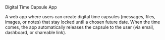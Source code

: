 Digital Time Capsule App

A web app where users can create digital time capsules (messages, files, images, or notes) that stay locked until a chosen future date.
When the time comes, the app automatically releases the capsule to the user (via email, dashboard, or shareable link).
